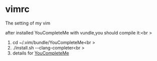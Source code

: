 vimrc
=====

The setting of my vim

after installed YouCompleteMe with vundle,you should compile it:<br \>
1. cd ~/.vim/bundle/YouCompleteMe<br \>
2. ./install.sh --clang-completer<br \>
3. details for [YouCompleteMe](https://github.com/Valloric/YouCompleteMe)

